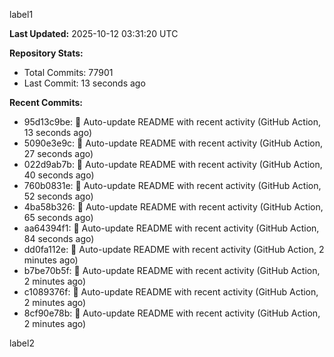 
label1 
<!-- ACTIVITY_START -->
**Last Updated:** 2025-10-12 03:31:20 UTC

**Repository Stats:**
- Total Commits: 77901
- Last Commit: 13 seconds ago

**Recent Commits:**
- 95d13c9be: 🤖 Auto-update README with recent activity (GitHub Action, 13 seconds ago)
- 5090e3e9c: 🤖 Auto-update README with recent activity (GitHub Action, 27 seconds ago)
- 022d9ab7b: 🤖 Auto-update README with recent activity (GitHub Action, 40 seconds ago)
- 760b0831e: 🤖 Auto-update README with recent activity (GitHub Action, 52 seconds ago)
- 4ba58b326: 🤖 Auto-update README with recent activity (GitHub Action, 65 seconds ago)
- aa64394f1: 🤖 Auto-update README with recent activity (GitHub Action, 84 seconds ago)
- dd0fa112e: 🤖 Auto-update README with recent activity (GitHub Action, 2 minutes ago)
- b7be70b5f: 🤖 Auto-update README with recent activity (GitHub Action, 2 minutes ago)
- c1089376f: 🤖 Auto-update README with recent activity (GitHub Action, 2 minutes ago)
- 8cf90e78b: 🤖 Auto-update README with recent activity (GitHub Action, 2 minutes ago)
<!-- ACTIVITY_END -->

label2
